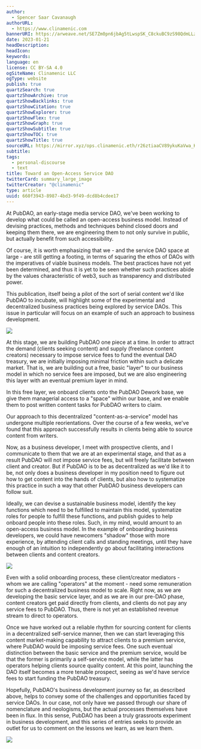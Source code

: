 ```yaml
---
author:
  - Spencer Saar Cavanaugh
authorURL:
  - https://www.clinamenic.com
bannerURI: https://arweave.net/SE7Zm0pn6jbAg5tLwspSK_C8ckuBC9zS98QdmLLz6iw
date: 2023-01-21
headDescription:
headIcon:
keywords:
language: en
license: CC BY-SA 4.0
ogSiteName: Clinamenic LLC
ogType: website
publish: true
quartzSearch: true
quartzShowArchive: true
quartzShowBacklinks: true
quartzShowCitation: true
quartzShowExplorer: true
quartzShowFlex: true
quartzShowGraph: true
quartzShowSubtitle: true
quartzShowTOC: true
quartzShowTitle: true
sourceURL: https://mirror.xyz/ops.clinamenic.eth/r26ztiaaCV89ykuKaVwa_KgHmC6YW8Q6rBNDLqFWETw
subtitle:
tags:
  - personal-discourse
  - text
title: Toward an Open-Access Service DAO
twitterCard: summary_large_image
twitterCreator: "@clinamenic"
type: article
uuid: 660f3943-8987-4bd3-9f49-dcd8b4cdee17
---
```


At PubDAO, an early-stage media service DAO, we've been working to develop what could be called an open-access business model. Instead of devising practices, methods and techniques behind closed doors and keeping them there, we are engineering them to not only survive in public, but actually benefit from such accessibility.

Of course, it is worth emphasizing that we - and the service DAO space at large - are still getting a footing, in terms of squaring the ethos of DAOs with the imperatives of viable business models. The best practices have not yet been determined, and thus it is yet to be seen whether such practices abide by the values characteristic of web3, such as transparency and distributed power.

This publication, itself being a pilot of the sort of serial content we'd like PubDAO to incubate, will highlight some of the experimental and decentralized business practices being explored by service DAOs. This issue in particular will focus on an example of such an approach to business development.

![](https://images.mirror-media.xyz/publication-images/2kymYHtnMIZbnWM6_vZEa.png)

At this stage, we are building PubDAO one piece at a time. In order to attract the demand (clients seeking content) and supply (freelance content creators) necessary to impose service fees to fund the eventual DAO treasury, we are initially imposing minimal friction within such a delicate market. That is, we are building out a free, basic "layer" to our business model in which no service fees are imposed, but we are also engineering this layer with an eventual premium layer in mind.

In this free layer, we onboard clients onto the PubDAO Dework base, we give them managerial access to a "space" within our base, and we enable them to post written content tasks for PubDAO writers to claim.

Our approach to this decentralized "content-as-a-service" model has undergone multiple reorientations. Over the course of a few weeks, we've found that this approach successfully results in clients being able to source content from writers.

Now, as a business developer, I meet with prospective clients, and I communicate to them that we are at an experimental stage, and that as a result PubDAO will not impose service fees, but will freely facilitate between client and creator. But if PubDAO is to be as decentralized as we'd like it to be, not only does a business developer in my position need to figure out how to get content into the hands of clients, but also how to systematize this practice in such a way that other PubDAO business developers can follow suit.

Ideally, we can devise a sustainable business model, identify the key functions which need to be fulfilled to maintain this model, systematize roles for people to fulfill these functions, and publish guides to help onboard people into these roles. Such, in my mind, would amount to an open-access business model. In the example of onboarding business developers, we could have newcomers "shadow" those with more experience, by attending client calls and standing meetings, until they have enough of an intuition to independently go about facilitating interactions between clients and content creators.

![](https://images.mirror-media.xyz/publication-images/cB5P5fspxUqhDQNSCZ3iK.png)

Even with a solid onboarding process, these client/creator mediators - whom we are calling "operators" at the moment - need some remuneration for such a decentralized business model to scale. Right now, as we are developing the basic service layer, and as we are in our pre-DAO phase, content creators get paid directly from clients, and clients do not pay any service fees to PubDAO. Thus, there is not yet an established revenue stream to direct to operators.

Once we have worked out a reliable rhythm for sourcing content for clients in a decentralized self-service manner, then we can start leveraging this content market-making capability to attract clients to a premium service, where PubDAO would be imposing service fees. One such eventual distinction between the basic service and the premium service, would be that the former is primarily a self-service model, while the latter has operators helping clients source quality content. At this point, launching the DAO itself becomes a more tenable prospect, seeing as we'd have service fees to start funding the PubDAO treasury.

Hopefully, PubDAO's business development journey so far, as described above, helps to convey some of the challenges and opportunities faced by service DAOs. In our case, not only have we passed through our share of nomenclature and neologisms, but the actual processes themselves have been in flux. In this sense, PubDAO has been a truly grassroots experiment in business development, and this series of entries seeks to provide an outlet for us to comment on the lessons we learn, as we learn them.

![](https://images.mirror-media.xyz/publication-images/4i9_ZtQH-UnN65fm6EVmx.png)
